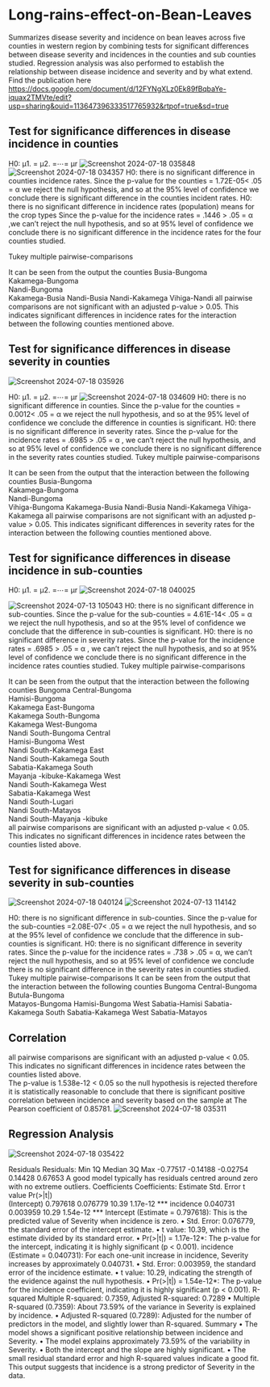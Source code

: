# Long-rains-effect-on-Bean-Leaves
Summarizes disease severity and incidence on bean leaves across five counties in western region by combining tests for significant differences between disease severity and incidences in the counties and sub counties studied. Regression analysis was also performed to establish the relationship between disease incidence and severity and by what extend. Find the publication here https://docs.google.com/document/d/12FYNgXLz0Ek89fBqbaYe-iquax2TMVte/edit?usp=sharing&ouid=113647396333517765932&rtpof=true&sd=true
## Test for significance differences in disease incidence in counties
H0: μ1. = μ2. =⋯= μr
![Screenshot 2024-07-18 035848](https://github.com/user-attachments/assets/ca3a6dd4-99d1-48be-a3fc-c841b12d10ad)
![Screenshot 2024-07-18 034357](https://github.com/user-attachments/assets/94b5d492-8c19-43fd-8180-53de11b58cf5)
H0: there is no significant difference in counties incidence rates.
Since the p-value for the counties = 1.72E-05< .05 = α we reject the null hypothesis, and so at the 95% level of confidence we conclude there is significant difference in the counties incident rates.
H0: there is no significant difference in incidence rates (population) means for the crop types
Since the p-value for the incidence rates = .1446 > .05 = α ,we can’t reject the null hypothesis, and so at 95% level of confidence we conclude there is no significant difference in the incidence rates for the four counties studied.

Tukey multiple pairwise-comparisons

It can be seen from the output the counties 
Busia-Bungoma     
Kakamega-Bungoma  
Nandi-Bungoma   
Kakamega-Busia
Nandi-Busia
Nandi-Kakamega
Vihiga-Nandi
all pairwise comparisons are not significant with an adjusted p-value > 0.05. This indicates significant differences in incidence rates for the interaction between the following counties mentioned above. 

## Test for significance differences in disease severity in counties
![Screenshot 2024-07-18 035926](https://github.com/user-attachments/assets/88453b44-e8a6-4a8d-b131-c77cceb91247)

H0: μ1. = μ2. =⋯= μr
![Screenshot 2024-07-18 034609](https://github.com/user-attachments/assets/2f4266e3-6e03-44a8-baf0-ee9ac27c14c9)
H0: there is no significant difference in counties.
Since the p-value for the counties = 0.0012< .05 = α we reject the null hypothesis, and so at the 95% level of confidence we conclude the difference in counties is significant.
H0: there is no significant difference in severity rates.
Since the p-value for the incidence rates = .6985 > .05 = α , we can’t reject the null hypothesis, and so at 95% level of confidence we conclude there is no significant difference in the severity rates counties studied.
Tukey multiple pairwise-comparisons

It can be seen from the output that the interaction between the following counties 
Busia-Bungoma     
Kakamega-Bungoma  
Nandi-Bungoma   
Vihiga-Bungoma
Kakamega-Busia
Nandi-Busia
Nandi-Kakamega
Vihiga-Kakamega
all pairwise comparisons are not significant with an adjusted p-value > 0.05. This indicates significant differences in severity rates for the interaction between the following counties mentioned above. 

## Test for significance differences in disease incidence in sub-counties
H0: μ1. = μ2. =⋯= μr
![Screenshot 2024-07-18 040025](https://github.com/user-attachments/assets/d341321e-969e-4273-8e9d-ccfbf72dce95)

![Screenshot 2024-07-13 105043](https://github.com/user-attachments/assets/577a8e14-acc4-442d-b925-03844625008a)
H0: there is no significant difference in sub-counties.
Since the p-value for the sub-counties = 4.61E-14< .05 = α we reject the null hypothesis, and so at the 95% level of confidence we conclude that the difference in sub-counties is significant.
H0: there is no significant difference in severity rates.
Since the p-value for the incidence rates = .6985 > .05 = α , we can’t reject the null hypothesis, and so at 95% level of confidence we conclude there is no significant difference in the incidence rates counties studied.
Tukey multiple pairwise-comparisons

It can be seen from the output that the interaction between the following counties 
Bungoma Central-Bungoma           
Hamisi-Bungoma                   
Kakamega East-Bungoma             
Kakamega South-Bungoma            
Kakamega West-Bungoma            
Nandi South-Bungoma Central     
Hamisi-Bungoma West               
Nandi South-Kakamega East       
Nandi South-Kakamega South      
Sabatia-Kakamega South           
Mayanja -kibuke-Kakamega West    
Nandi South-Kakamega West       
Sabatia-Kakamega West           
Nandi South-Lugari               
Nandi South-Matayos             
Nandi South-Mayanja -kibuke    
all pairwise comparisons are significant with an adjusted p-value < 0.05. This indicates no significant differences in incidence rates between the counties listed above.  
## Test for significance differences in disease severity in sub-counties
![Screenshot 2024-07-18 040124](https://github.com/user-attachments/assets/f45053e1-ceb5-4e1a-b5eb-294302729a3f)
![Screenshot 2024-07-13 114142](https://github.com/user-attachments/assets/e8f3cfa5-b9d2-4b79-9a54-6253a4693586)

H0: there is no significant difference in sub-counties.
Since the p-value for the sub-counties =2.08E-07< .05 = α we reject the null hypothesis, and so at the 95% level of confidence we conclude that the difference in sub-counties is significant.
H0: there is no significant difference in severity rates.
Since the p-value for the incidence rates = .738 > .05 = α, we can’t reject the null hypothesis, and so at 95% level of confidence we conclude there is no significant difference in the severity rates in counties studied.
Tukey multiple pairwise-comparisons
It can be seen from the output that the interaction between the following counties 
Bungoma Central-Bungoma           
Butula-Bungoma    
Matayos-Bungoma 
Hamisi-Bungoma West
Sabatia-Hamisi
Sabatia-Kakamega South
Sabatia-Kakamega West
Sabatia-Matayos   
## Correlation
all pairwise comparisons are significant with an adjusted p-value < 0.05. This indicates no significant differences in incidence rates between the counties listed above.  
The p-value is 1.538e-12 < 0.05 so the null hypothesis is rejected therefore it is statistically reasonable to conclude that there is significant positive correlation between incidence and severity based on the sample at The Pearson coefficient of 0.85781.
![Screenshot 2024-07-18 035311](https://github.com/user-attachments/assets/c7a0184d-3382-45e7-a924-fd97e03aeec9)

## Regression Analysis 
![Screenshot 2024-07-18 035422](https://github.com/user-attachments/assets/a7603472-541b-469c-a0b6-a61bd2ac9c35)

Residuals
Residuals:
     Min       1Q   Median       3Q      Max 
-0.77517 -0.14188 -0.02754   0.14428   0.67653 
A good model typically has residuals centred around zero with no extreme outliers.
Coefficients
Coefficients:
            Estimate Std. Error t value Pr(>|t|)    
(Intercept) 0.797618   0.076779   10.39 1.17e-12 ***
incidence   0.040731   0.003959   10.29 1.54e-12 ***
Intercept (Estimate = 0.797618): This is the predicted value of Severity when incidence is zero.
•	Std. Error: 0.076779, the standard error of the intercept estimate.
•	t value: 10.39, which is the estimate divided by its standard error.
•	Pr(>|t|) = 1.17e-12*: The p-value for the intercept, indicating it is highly significant (p < 0.001).
incidence (Estimate = 0.040731): For each one-unit increase in incidence, Severity increases by approximately 0.040731.
•	Std. Error: 0.003959, the standard error of the incidence estimate.
•	t value: 10.29, indicating the strength of the evidence against the null hypothesis.
•	Pr(>|t|) = 1.54e-12*: The p-value for the incidence coefficient, indicating it is highly significant (p < 0.001).
R-squared
Multiple R-squared:  0.7359,	Adjusted R-squared:  0.7289 
•	Multiple R-squared (0.7359): About 73.59% of the variance in Severity is explained by incidence.
•	Adjusted R-squared (0.7289): Adjusted for the number of predictors in the model, and slightly lower than R-squared.
Summary
•	The model shows a significant positive relationship between incidence and Severity.
•	The model explains approximately 73.59% of the variability in Severity.
•	Both the intercept and the slope are highly significant.
•	The small residual standard error and high R-squared values indicate a good fit.
This output suggests that incidence is a strong predictor of Severity in the data.




